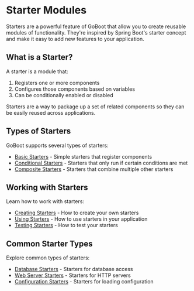 # Starter Modules

Starters are a powerful feature of GoBoot that allow you to create reusable modules of functionality. They're inspired by Spring Boot's starter concept and make it easy to add new features to your application.

## What is a Starter?

A starter is a module that:

1. Registers one or more components
2. Configures those components based on variables
3. Can be conditionally enabled or disabled

Starters are a way to package up a set of related components so they can be easily reused across applications.

## Types of Starters

GoBoot supports several types of starters:

- [Basic Starters](./basic-starters.md) - Simple starters that register components
- [Conditional Starters](./conditional-starters.md) - Starters that only run if certain conditions are met
- [Composite Starters](./composite-starters.md) - Starters that combine multiple other starters

## Working with Starters

Learn how to work with starters:

- [Creating Starters](./creating-starters.md) - How to create your own starters
- [Using Starters](./using-starters.md) - How to use starters in your application
- [Testing Starters](./testing-starters.md) - How to test your starters

## Common Starter Types

Explore common types of starters:

- [Database Starters](./database-starters.md) - Starters for database access
- [Web Server Starters](./web-server-starters.md) - Starters for HTTP servers
- [Configuration Starters](./configuration-starters.md) - Starters for loading configuration